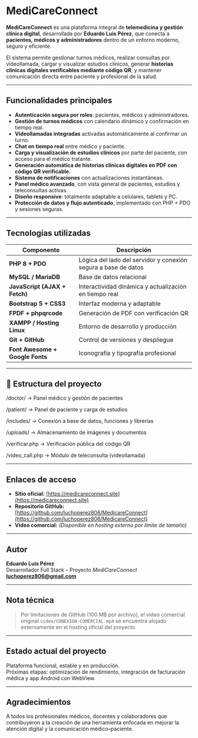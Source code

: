 # MediCareConnect

**MediCareConnect** es una plataforma integral de **telemedicina y gestión clínica digital**, desarrollada por **Eduardo Luis Pérez**, que conecta a **pacientes, médicos y administradores** dentro de un entorno moderno, seguro y eficiente.

El sistema permite gestionar turnos médicos, realizar consultas por videollamada, cargar y visualizar estudios clínicos, generar **historias clínicas digitales verificables mediante código QR**, y mantener comunicación directa entre paciente y profesional de la salud.

---

## Funcionalidades principales

-  **Autenticación segura por roles**: pacientes, médicos y administradores.  
-  **Gestión de turnos médicos** con calendario dinámico y confirmación en tiempo real.  
-  **Videollamadas integradas** activadas automáticamente al confirmar un turno.  
-  **Chat en tiempo real** entre médico y paciente.  
-  **Carga y visualización de estudios clínicos** por parte del paciente, con acceso para el médico tratante.  
-  **Generación automática de historias clínicas digitales en PDF con código QR verificable.**  
-  **Sistema de notificaciones** con actualizaciones instantáneas.  
-  **Panel médico avanzado**, con vista general de pacientes, estudios y teleconsultas activas.  
-  **Diseño responsive**: totalmente adaptable a celulares, tablets y PC.  
-  **Protección de datos y flujo autenticado**, implementado con PHP + PDO y sesiones seguras.  

---

## Tecnologías utilizadas

| Componente | Descripción |
|-------------|--------------|
| **PHP 8 + PDO** | Lógica del lado del servidor y conexión segura a base de datos |
| **MySQL / MariaDB** | Base de datos relacional |
| **JavaScript (AJAX + Fetch)** | Interactividad dinámica y actualización en tiempo real |
| **Bootstrap 5 + CSS3** | Interfaz moderna y adaptable |
| **FPDF + phpqrcode** | Generación de PDF con verificación QR |
| **XAMPP / Hosting Linux** | Entorno de desarrollo y producción |
| **Git + GitHub** | Control de versiones y despliegue |
| **Font Awesome + Google Fonts** | Iconografía y tipografía profesional |

---

## 📁 Estructura del proyecto

/doctor/ -> Panel médico y gestión de pacientes

/patient/ -> Panel de paciente y carga de estudios

/includes/ -> Conexión a base de datos, funciones y librerías

/uploads/ -> Almacenamiento de imágenes y documentos

/verificar.php -> Verificación pública del código QR

/video_call.php -> Módulo de teleconsulta (videollamada)


---

## Enlaces de acceso

- **Sitio oficial:** [https://medicareconnect.site](https://medicareconnect.site)  
- **Repositorio GitHub:** [https://github.com/luchoperez806/MedicareConnect](https://github.com/luchoperez806/MedicareConnect)  
- **Video comercial:** *(Disponible en hosting externo por límite de tamaño)*  

---

## Autor

**Eduardo Luis Pérez**  
Desarrollador Full Stack – Proyecto *MediCareConnect*  
 **luchoperez806@gmail.com**

---

## Nota técnica

> Por limitaciones de GitHub (100 MB por archivo), el video comercial original `video/CONEXION-COMERCIAL.mp4` se encuentra alojado externamente en el hosting oficial del proyecto.

---

##  Estado actual del proyecto

 Plataforma funcional, estable y en producción.  
 Próximas etapas: optimización de rendimiento, integración de facturación médica y app Android con WebView.

---

## Agradecimientos

A todos los profesionales médicos, docentes y colaboradores que contribuyeron a la creación de una herramienta enfocada en mejorar la atención digital y la comunicación médico–paciente.


